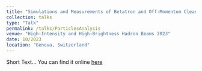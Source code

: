 ```yaml
---
title: "Simulations and Measurements of Betatron and Off-Momentum Cleaning Performance in the Energy Ramp at the LHC"
collection: talks
type: "Talk"
permalink: /talks/ParticlesAnalysis
venue: "High-Intensity and High-Brightness Hadron Beams 2023"
date: 10/2023
location: "Geneva, Switzerland"
---
```


Short Text...
You can find it online [here](https://indico.cern.ch/event/1138716/contributions/5558692/)
